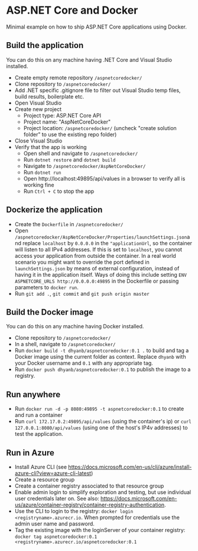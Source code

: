 # ASP.NET Core and Docker

Minimal example on how to ship ASP.NET Core applications using Docker.

## Build the application

You can do this on any machine having .NET Core and Visual Studio installed.

- Create empty remote repository `/aspnetcoredocker/`
- Clone repository to `/aspnetcoredocker/`
- Add .NET specific .gitignore file to filter out Visual Studio temp files, build results, boilerplate etc.
- Open Visual Studio
- Create new project
    - Project type: ASP.NET Core API
    - Project name: "AspNetCoreDocker"
    - Project location: `/aspnetcoredocker/` (uncheck "create solution folder" to use the existing repo folder)
- Close Visual Studio
- Verify that the app is working
    - Open shell and navigate to `/aspnetcoredocker/`
    - Run `dotnet restore` and `dotnet build`
    - Navigate to `/aspnetcoredocker/AspNetCoreDocker/`
    - Run `dotnet run`
    - Open http://localhost:49895/api/values in a browser to verify all is working fine
    - Run `Ctrl + C` to stop the app
    
## Dockerize the application

- Create the `Dockerfile` in `/aspnetcoredocker/`
- Open `/aspnetcoredocker/AspNetCoreDocker/Properties/launchSettings.json`and replace `localhost` by `0.0.0.0` in the `"applicationUrl`, so the container will listen to all IPv4 addresses. If this is set to `localhost`, you cannot access your application from outside the container. In a real world scenario you might want to override the port defined in `launchSettings.json` by means of external configuration, instead of having it in the application itself. Ways of doing this include setting `ENV ASPNETCORE_URLS http://0.0.0.0:49895` in the Dockerfile or passing parameters to `docker run`.
- Run `git add .`, `git commit` and `git push origin master`

## Build the Docker image

You can do this on any machine having Docker installed.

- Clone repository to `/aspnetcoredocker/`
- In a shell, navigate to `/aspnetcoredocker/`
- Run `docker build -t dhyanb/aspnetcoredocker:0.1 .` to build and tag a Docker image using the current folder as context. Replace `dhyanb` with your Docker username and `0.1` with any appropriate tag.
- Run `docker push dhyanb/aspnetcoredocker:0.1` to publish the image to a registry.

## Run anywhere

- Run `docker run -d -p 8080:49895 -t aspnetcoredocker:0.1` to create and run a container
- Run `curl 172.17.0.2:49895/api/values` (using the container's ip) or `curl 127.0.0.1:8080/api/values` (using one of the host's IP4v addresses) to test the application.

## Run in Azure

- Install Azure CLI (see https://docs.microsoft.com/en-us/cli/azure/install-azure-cli?view=azure-cli-latest)
- Create a resource group
- Create a container registry associated to that resource group
- Enable admin login to simplify exploration and testing, but use individual user credentials later on. See also: https://docs.microsoft.com/en-us/azure/container-registry/container-registry-authentication.
- Use the CLI to login to the registry: `docker login <registryname>.azurecr.io`. When prompted for credentials use the admin user name and password.
- Tag the existing image with the loginServer of your container registry: `docker tag aspnetcoredocker:0.1 <registryname>.azurecr.io/aspnetcoredocker:0.1`
